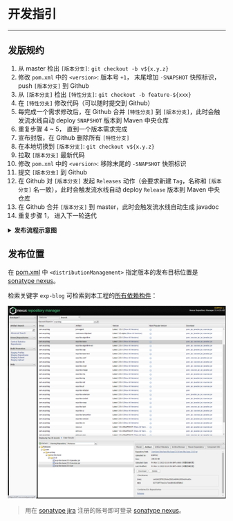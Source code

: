 # 开发指引

------

## 发版规约

1. 从 master 检出 `[版本分支]`: `git checkout -b v${x.y.z}`
2. 修改 `pom.xml` 中的 `<version>`: 版本号 `+1`， 末尾增加 `-SNAPSHOT` 快照标识， push `[版本分支]` 到 Github
3. 从 `[版本分支]` 检出 `[特性分支]`: `git checkout -b feature-${xxx}`
4. 在 `[特性分支]` 修改代码（可以随时提交到 Github）
5. 每完成一个需求修改后，在 Github 合并 `[特性分支]` 到 `[版本分支]`，此时会触发流水线自动 deploy `SNAPSHOT` 版本到 Maven 中央仓库
6. 重复步骤 4 ~ 5， 直到一个版本需求完成
7. 宣布封版，在 Github 删除所有 `[特性分支]`
8. 在本地切换到 `[版本分支]`: `git checkout v${x.y.z}`
9. 拉取 `[版本分支]` 最新代码
10. 修改 `pom.xml` 中的 `<version>`: 移除末尾的 `-SNAPSHOT` 快照标识
11. 提交 `[版本分支]` 到 Github
12. 在 Github 对 `[版本分支]` 发起 `Releases` 动作（会要求新建 `Tag`，名称和 `[版本分支]` 名一致），此时会触发流水线自动 deploy `Release` 版本到 Maven 中央仓库
13. 在 Github 合并 `[版本分支]` 到 master，此时会触发流水线自动生成 javadoc
14. 重复步骤 1， 进入下一轮迭代

<details>
<summary><b>发布流程示意图</b></summary>
<br/>

```mermaid
sequenceDiagram
    participant Local
    participant Github
    participant Github Action
    Github->>Local: git checkout -b v${x.y.z}
```


Note left of 视觉 AI 服务: Socket Server
loop Listener
视觉 AI 服务->>视觉 AI 服务: 监听游戏控制终端链接请求
end
Note right of 游戏控制终端: Socket Client
游戏控制终端->>视觉 AI 服务: 建立 Socket 连接
Note right of 游戏控制终端: 👇 Alt
游戏控制终端->>游戏: 截取游戏画面<br/>中心区域
Note right of 游戏控制终端: by [OpenCV]
Note left of 游戏控制终端: by [视频采集卡]
游戏控制终端->>视觉 AI 服务: 发送区域图像
视觉 AI 服务->>视觉 AI 服务: 分析区域图像<br/>获得人体部位坐标
Note left of 视觉 AI 服务: by [视觉 AI]
Note right of 视觉 AI 服务: by [Socket]
视觉 AI 服务->>游戏控制终端: 发送人体部位坐标
游戏控制终端->>游戏控制终端: 计算坐标偏移<br/>获得鼠标坐标
Note right of 游戏控制终端: by [驱动级信号]
游戏控制终端->>游戏: 发送鼠标坐标
Note right of 游戏: 移动鼠标到目标<br/>然后射击吧 !!!

</details>


## 发布位置

在 [pom.xml](./pom.xml) 中 `<distributionManagement>` 指定版本的发布目标位置是 [sonatype nexus](https://s01.oss.sonatype.org/)。

检索关键字 `exp-blog` 可检索到本工程的[所有依赖构件](https://s01.oss.sonatype.org/#nexus-search;quick~exp-blog)：

![](./imgs/01.png)

> 用在 [sonatype jira](https://issues.sonatype.org) 注册的账号即可登录 [sonatype nexus](https://s01.oss.sonatype.org/)。


